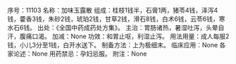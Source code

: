 序号：11103
名称：加味玉露散
组成：桂枝1钱半，石膏1两，猪苓4钱，泽泻4钱，藿香3钱，朱砂2钱，琥珀2钱，甘草2钱，滑石8钱，白术6钱，云苓6钱，寒水石6钱。
出处：《全国中药成药处方集》。
主治：胃肠诸热，暑湿吐泻，头晕自汗，腹痛口渴。
加减：None
功效：和胃止呕，利湿止泻。
用法用量：成人每服2钱，小儿3分至1钱，白开水送下。
制备方法：上为极细末。
临床应用：None
各家论述：None
用药禁忌：孕妇忌服。
附注：None
